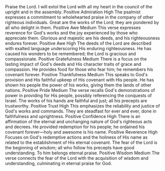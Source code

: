<sentimentAnalysis>
    <psalm number="111">
        <verse number="1">
            <text>Praise the Lord. I will extol the Lord with all my heart in the council of the upright and in the assembly.</text>
            <polarity>Positive</polarity>
            <emotion>Admiration</emotion>
            <intensity>High</intensity>
            <context>The psalmist expresses a commitment to wholehearted praise in the company of other righteous individuals.</context>
        </verse>
        <verse number="2">
            <text>Great are the works of the Lord; they are pondered by all who delight in them.</text>
            <polarity>Positive</polarity>
            <emotion>Awe</emotion>
            <intensity>Medium</intensity>
            <context>This verse expresses reverence for God's works and the joy experienced by those who appreciate them.</context>
        </verse>
        <verse number="3">
            <text>Glorious and majestic are his deeds, and his righteousness endures forever.</text>
            <polarity>Positive</polarity>
            <emotion>Awe</emotion>
            <intensity>High</intensity>
            <context>The deeds of the Lord are described with exalted language underscoring His enduring righteousness.</context>
        </verse>
        <verse number="4">
            <text>He has caused his wonders to be remembered; the Lord is gracious and compassionate.</text>
            <polarity>Positive</polarity>
            <emotion>Gratefulness</emotion>
            <intensity>Medium</intensity>
            <context>There is a focus on the lasting impact of God's deeds and His character traits of grace and compassion.</context>
        </verse>
        <verse number="5">
            <text>He provides food for those who fear him; he remembers his covenant forever.</text>
            <polarity>Positive</polarity>
            <emotion>Thankfulness</emotion>
            <intensity>Medium</intensity>
            <context>This speaks to God's provision and His faithful upkeep of His covenant with His people.</context>
        </verse>
        <verse number="6">
            <text>He has shown his people the power of his works, giving them the lands of other nations.</text>
            <polarity>Positive</polarity>
            <emotion>Pride</emotion>
            <intensity>Medium</intensity>
            <context>The verse recalls God's demonstrations of power in providing for His people, possibly referencing the conquests of Israel.</context>
        </verse>
        <verse number="7">
            <text>The works of his hands are faithful and just; all his precepts are trustworthy.</text>
            <polarity>Positive</polarity>
            <emotion>Trust</emotion>
            <intensity>High</intensity>
            <context>This emphasizes the reliability and justice of God's works and commands.</context>
        </verse>
        <verse number="8">
            <text>They are steadfast for ever and ever, done in faithfulness and uprightness.</text>
            <polarity>Positive</polarity>
            <emotion>Confidence</emotion>
            <intensity>High</intensity>
            <context>There is an affirmation of the eternal and unchanging nature of God's righteous acts and decrees.</context>
        </verse>
        <verse number="9">
            <text>He provided redemption for his people; he ordained his covenant forever—holy and awesome is his name.</text>
            <polarity>Positive</polarity>
            <emotion>Reverence</emotion>
            <intensity>High</intensity>
            <context>Focuses on God's redemptive actions and the holiness of His name as related to the establishment of His eternal covenant.</context>
        </verse>
        <verse number="10">
            <text>The fear of the Lord is the beginning of wisdom; all who follow his precepts have good understanding. To him belongs eternal praise.</text>
            <polarity>Positive</polarity>
            <emotion>Wisdom</emotion>
            <intensity>Medium</intensity>
            <context>The verse connects the fear of the Lord with the acquisition of wisdom and understanding, culminating in eternal praise for God.</context>
        </verse>
    </psalm>
</sentimentAnalysis>